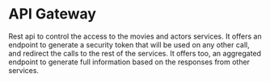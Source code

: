 # API Gateway

Rest api to control the access to the movies and actors services. It offers an endpoint to generate a security token that will be used on any other call, and redirect the calls to the rest of the services. It offers too, an aggregated endpoint to generate full information based on the responses from other services. 


